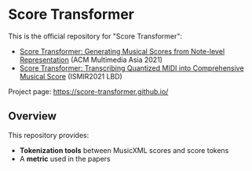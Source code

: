 # Score Transformer

This is the official repository for "Score Transformer":
- [Score Transformer: Generating Musical Scores from Note-level Representation](https://arxiv.org/abs/2112.00355) (ACM Multimedia Asia 2021)
- [Score Transformer: Transcribing Quantized MIDI into Comprehensive Musical Score](https://archives.ismir.net/ismir2021/latebreaking/000032.pdf) (ISMIR2021 LBD)

Project page: https://score-transformer.github.io/

## Overview

This repository provides:
- **Tokenization tools** between MusicXML scores and score tokens
- A **metric** used in the papers
